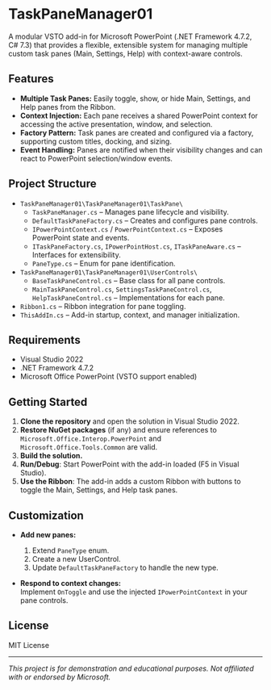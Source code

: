 ﻿# TaskPaneManager01

A modular VSTO add-in for Microsoft PowerPoint (.NET Framework 4.7.2, C# 7.3) that provides a flexible, extensible system for managing multiple custom task panes (Main, Settings, Help) with context-aware controls.

## Features

- **Multiple Task Panes:** Easily toggle, show, or hide Main, Settings, and Help panes from the Ribbon.
- **Context Injection:** Each pane receives a shared PowerPoint context for accessing the active presentation, window, and selection.
- **Factory Pattern:** Task panes are created and configured via a factory, supporting custom titles, docking, and sizing.
- **Event Handling:** Panes are notified when their visibility changes and can react to PowerPoint selection/window events.

## Project Structure

- `TaskPaneManager01\TaskPaneManager01\TaskPane\`
  - `TaskPaneManager.cs` – Manages pane lifecycle and visibility.
  - `DefaultTaskPaneFactory.cs` – Creates and configures pane controls.
  - `IPowerPointContext.cs` / `PowerPointContext.cs` – Exposes PowerPoint state and events.
  - `ITaskPaneFactory.cs`, `IPowerPointHost.cs`, `ITaskPaneAware.cs` – Interfaces for extensibility.
  - `PaneType.cs` – Enum for pane identification.
- `TaskPaneManager01\TaskPaneManager01\UserControls\`
  - `BaseTaskPaneControl.cs` – Base class for all pane controls.
  - `MainTaskPaneControl.cs`, `SettingsTaskPaneControl.cs`, `HelpTaskPaneControl.cs` – Implementations for each pane.
- `Ribbon1.cs` – Ribbon integration for pane toggling.
- `ThisAddIn.cs` – Add-in startup, context, and manager initialization.

## Requirements

- Visual Studio 2022
- .NET Framework 4.7.2
- Microsoft Office PowerPoint (VSTO support enabled)

## Getting Started

1. **Clone the repository** and open the solution in Visual Studio 2022.
2. **Restore NuGet packages** (if any) and ensure references to `Microsoft.Office.Interop.PowerPoint` and `Microsoft.Office.Tools.Common` are valid.
3. **Build the solution.**
4. **Run/Debug**: Start PowerPoint with the add-in loaded (F5 in Visual Studio).
5. **Use the Ribbon**: The add-in adds a custom Ribbon with buttons to toggle the Main, Settings, and Help task panes.

## Customization

- **Add new panes:**  
  1. Extend `PaneType` enum.  
  2. Create a new UserControl.  
  3. Update `DefaultTaskPaneFactory` to handle the new type.

- **Respond to context changes:**  
  Implement `OnToggle` and use the injected `IPowerPointContext` in your pane controls.

## License

MIT License

---

*This project is for demonstration and educational purposes. Not affiliated with or endorsed by Microsoft.*